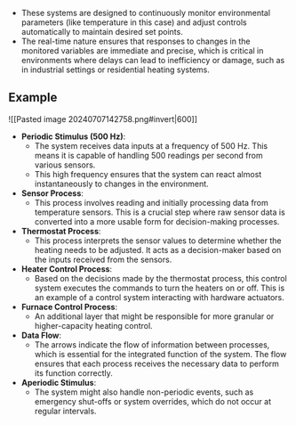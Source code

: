 - These systems are designed to continuously monitor environmental parameters (like temperature in this case) and adjust controls automatically to maintain desired set points.
- The real-time nature ensures that responses to changes in the monitored variables are immediate and precise, which is critical in environments where delays can lead to inefficiency or damage, such as in industrial settings or residential heating systems.
## Example 
![[Pasted image 20240707142758.png#invert|600]]
- **Periodic Stimulus (500 Hz)**:
    - The system receives data inputs at a frequency of 500 Hz. This means it is capable of handling 500 readings per second from various sensors.
    - This high frequency ensures that the system can react almost instantaneously to changes in the environment.
- **Sensor Process**:
    - This process involves reading and initially processing data from temperature sensors. This is a crucial step where raw sensor data is converted into a more usable form for decision-making processes.
- **Thermostat Process**:
    - This process interprets the sensor values to determine whether the heating needs to be adjusted. It acts as a decision-maker based on the inputs received from the sensors.
- **Heater Control Process**:
    - Based on the decisions made by the thermostat process, this control system executes the commands to turn the heaters on or off. This is an example of a control system interacting with hardware actuators.
- **Furnace Control Process**:
    - An additional layer that might be responsible for more granular or higher-capacity heating control.
- **Data Flow**:
    - The arrows indicate the flow of information between processes, which is essential for the integrated function of the system. The flow ensures that each process receives the necessary data to perform its function correctly.
- **Aperiodic Stimulus**:
    - The system might also handle non-periodic events, such as emergency shut-offs or system overrides, which do not occur at regular intervals.